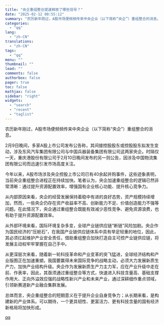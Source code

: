 ```yaml
---
title: "央企重组整合提速释放了哪些信号？"
date: "2025-02-12 08:55:12"
summary: "农历新年刚过，A股市场便频频传来中央企业（以下简称“央企”）重组整合的消息。　　2月9日晚间，多..."
categories:
  - "qq"
lang:
  - "zh-CN"
translations:
  - "zh-CN"
tags:
  - "qq"
menu: ""
thumbnail: ""
lead: ""
comments: false
authorbox: false
pager: true
toc: false
mathjax: false
sidebar: "right"
widgets:
  - "search"
  - "recent"
  - "taglist"
---
```


农历新年刚过，A股市场便频频传来中央企业（以下简称“央企”）重组整合的消息。

2月9日晚间，多家A股上市公司发布公告称，其间接控股股东或控股股东拟发生变动，涉及东风汽车集团有限公司与中国兵器装备集团有限公司这两家央企。时隔仅一天，重庆港股份有限公司于2月10日晚间发布的另一则公告，因涉及中国物流集团有限公司而迅速引发市场高度关注。

今年以来，A股市场涉及央企控股上市公司已有40余起并购事件，这些迹象表明，当前央企重组整合进程正在持续加快。笔者认为，央企加速重组整合的逻辑已然非常清晰：通过提升资源配置效率，增强国有企业核心功能、提升核心竞争力。

从内部原因来看，央企的经营发展保持着稳中有进的良好态势，资产规模持续增加，然而，一些央企仍存在资产收益率不高、创新能力不足、价值创造能力不强等问题。在此情况下，央企通过重组整合既能有效减少恶性竞争、避免资源浪费，也有助于提升资源配置效率。

从外部环境来看，国际环境复杂多变，全球产业链供应链“断链”风险加剧。央企作为国民经济的“压舱石”，在我国产业链供应链体系中具有举足轻重的地位，因此，其必须扛起维护产业安全责任，借助重组整合加快打造自主可控产业链供应链，将发展主动权牢牢掌握在自己手中。

从更深层次来看，随着新一轮科技革命和产业变革的突飞猛进，全球经济结构和产业版图正在加速重塑。我国要赢得未来国际竞争的战略主动，必须大力发展新质生产力，加快产业结构升级。央企作为发展新质生产力主力军，应在产业升级中走在前、作表率，因此，其亟须通过重组整合等方式，快速进入科技含量高、基础支撑作用大、正向外溢效应强的战略性新兴产业和未来产业，通过深耕细作重点领域，引领新赛道新产业融合集群发展。

总体而言，央企重组整合的短期意义在于提升企业自身竞争力；从长期来看，是构建新的产业体系。可以期待，一个更具韧性、更富活力、更有科技含量的国有经济新格局将加快形成。

[qq](https://new.qq.com/rain/a/20250212A01T8D00)
